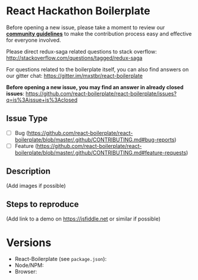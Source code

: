 # React Hackathon Boilerplate

Before opening a new issue, please take a moment to review our [**community guidelines**](https://github.com/react-boilerplate/react-boilerplate/blob/master/.github/CONTRIBUTING.md) to make the contribution process easy and effective for everyone involved.

Please direct redux-saga related questions to stack overflow:
http://stackoverflow.com/questions/tagged/redux-saga

For questions related to the boilerplate itself, you can also find answers on our gitter chat:
https://gitter.im/mxstbr/react-boilerplate

**Before opening a new issue, you may find an answer in already closed issues**:
https://github.com/react-boilerplate/react-boilerplate/issues?q=is%3Aissue+is%3Aclosed

## Issue Type

- [ ] Bug (https://github.com/react-boilerplate/react-boilerplate/blob/master/.github/CONTRIBUTING.md#bug-reports)
- [ ] Feature (https://github.com/react-boilerplate/react-boilerplate/blob/master/.github/CONTRIBUTING.md#feature-requests)

## Description

(Add images if possible)

## Steps to reproduce

(Add link to a demo on https://jsfiddle.net or similar if possible)

# Versions

- React-Boilerplate (see `package.json`):
- Node/NPM:
- Browser:
